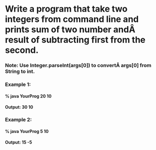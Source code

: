 # Write a program that take two integers from command line and prints sum of two number andÂ result of subtracting first from the second.
### Note: Use Integer.parseInt(args[0]) to convertÂ args[0] from String to int.

### Example 1:
#### % java YourProg 20 10
#### Output: 30 10


### Example 2:
#### % java YourProg 5 10
#### Output: 15 -5
